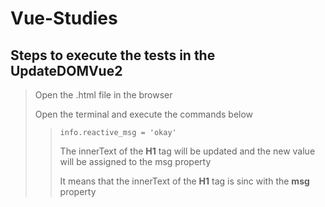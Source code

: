 # Vue-Studies

## Steps to execute the tests in the **UpdateDOMVue2**

> Open the .html file in the browser
>
> Open the terminal and execute the commands below
>> <code>info.reactive_msg = 'okay'</code>
>>
>> The innerText of the **H1** tag will be updated and the new value will be assigned to the msg property
>>
>> It means that the innerText of the **H1** tag is sinc with the **msg** property
